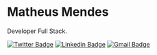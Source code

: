 # Matheus Mendes 

Developer Full Stack.

[![Twitter Badge](https://img.shields.io/badge/-@reismatheusss-00875f?style=flat-square&labelColor=00875f&logo=twitter&logoColor=white&link=https://twitter.com/reisMatheusss)](https://twitter.com/dieegosf) 
[![Linkedin Badge](https://img.shields.io/badge/-Matheus%20Mendes-00875f?style=flat-square&logo=Linkedin&logoColor=white&link=https://https://www.linkedin.com/in/mathmendesreis/)](https://www.linkedin.com/in/mathmendesreis/) 
[![Gmail Badge](https://img.shields.io/badge/-matheusmendesreis@gmail.com-00875f?style=flat-square&logo=Gmail&logoColor=white&link=mailto:matheusmendesreis@gmail.com)](mailto:matheusmendesreis@gmail.com)
